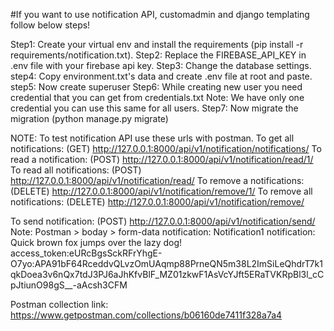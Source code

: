 #If you want to use notification API, customadmin and django templating follow below steps!

Step1: Create your virtual env and install the requirements (pip install -r requirements/notification.txt).
Step2: Replace the FIREBASE_API_KEY in .env file with your firebase api key.
Step3: Change the database settings.
step4: Copy environment.txt's data and create .env file at root and paste.
step5: Now create superuser
Step6: While creating new user you need credential that you can get from credentials.txt
Note: We have only one credential you can use this same for all users.
Step7: Now migrate the migration (python manage.py migrate)

NOTE: To test notification API use these urls with postman.
To get all notifications: (GET) http://127.0.0.1:8000/api/v1/notification/notifications/
To read a notification: (POST) http://127.0.0.1:8000/api/v1/notification/read/1/
To read all notifications: (POST) http://127.0.0.1:8000/api/v1/notification/read/
To remove a notifications: (DELETE) http://127.0.0.1:8000/api/v1/notification/remove/1/
To remove all notifications: (DELETE) http://127.0.0.1:8000/api/v1/notification/remove/

To send notification: (POST) http://127.0.0.1:8000/api/v1/notification/send/
Note: Postman > boday > form-data
notification: Notification1
notification: Quick brown fox jumps over the lazy dog!
access_token:eURcBgsSckRFrYhgE-O7yo:APA91bF64RceddvQLvzOmUAqmp88PrneQN5m38L2ImSiLeQhdrT7k1qkDoea3v6nQx7tdJ3PJ6aJhKfvBlF_MZ01zkwF1AsVcYJft5ERaTVKRpBl3l_cCpJtiunO98gS__-aAcsh3CFM

Postman collection link: https://www.getpostman.com/collections/b06160de7411f328a7a4